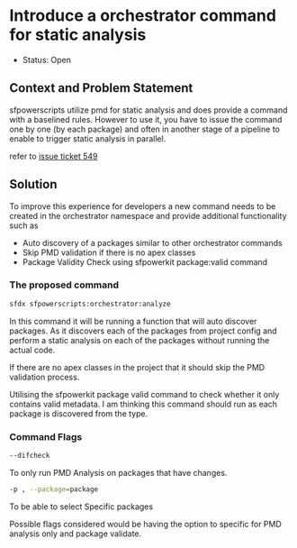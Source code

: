 # Introduce a orchestrator command for static analysis

* Status: Open  <!-- optional -->

## Context and Problem Statement

sfpowerscripts utilize pmd for static analysis and does provide a command with a baselined rules.
However to use it, you have to issue the command one by one (by each package) and often in another stage of a pipeline to enable to trigger static analysis in parallel. 

refer to [issue ticket 549](https://github.com/Accenture/sfpowerscripts/issues/549)

## Solution
To improve this experience for developers a new command needs to be created in
the orchestrator namespace and provide additional functionality such as

- Auto discovery of a packages similar to other orchestrator commands
- Skip PMD validation if there is no apex classes
- Package Validity Check using sfpowerkit package:valid command

### The proposed command

```bash
sfdx sfpowerscripts:orchestrator:analyze
```

In this command it will be running a function that will auto discover packages. As it discovers each of the packages from project config and perform a static analysis on each of the packages without running the actual code.

If there are no apex classes in the project that it should skip the PMD validation process.

Utilising the sfpowerkit package valid command to check whether it only contains valid metadata. I am thinking this command should run as each package is discovered from the type.

### Command Flags

```bash
--difcheck
```
To only run PMD Analysis on packages that have changes.

```bash
-p , --package=package
```
To be able to select Specific packages

Possible flags considered would be having the option to specific for PMD analysis only and package validate.